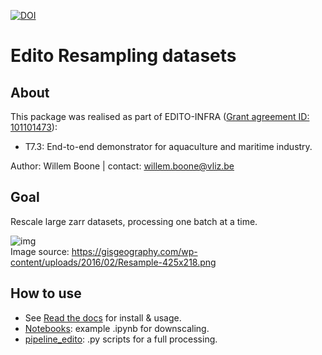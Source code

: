 [![DOI](https://zenodo.org/badge/851485026.svg)](https://zenodo.org/doi/10.5281/zenodo.13788948)

# Edito Resampling datasets

## About
This package was realised as part of EDITO-INFRA 
([Grant agreement ID: 101101473](https://doi.org/10.3030/101101473)):
- T7.3: End-to-end demonstrator for aquaculture and maritime industry.

Author: Willem Boone | contact: [willem.boone@vliz.be](willem.boone@vliz.be)

## Goal
Rescale large zarr datasets, processing one batch at a time. 

![img](https://gisgeography.com/wp-content/uploads/2016/02/Resample-425x218.png) 
<br>
Image source: https://gisgeography.com/wp-content/uploads/2016/02/Resample-425x218.png

## How to use
- See [Read the docs](https://edito-resampling-datasets.readthedocs.io/en/latest/usage.html) for install & usage.
- [Notebooks](https://github.com/willem0boone/Edito_resampling_datasets/tree/main/notebooks): example .ipynb for downscaling.
- [pipeline_edito](https://github.com/willem0boone/Edito_resampling_datasets/tree/main/pipeline_edito_T7.3): .py scripts for a full processing.
